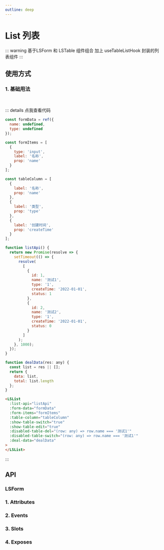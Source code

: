 ```yaml
---
outline: deep
---
```


# List 列表

::: warning 基于LSForm 和 LSTable 组件组合 加上 useTableListHook 封装的列表组件
:::

## 使用方式

### 1. 基础用法

<br>
<LSList
  :list-api="listApi"
  :form-data="formData"
  :form-items="formItems"
  :table-column="tableColumn_1"
  :show-table-switch="true"
  :show-table-edit="true"
  :disabled-table-del="(row: any) => row.name === '测试1'"
  :disabled-table-switch="(row: any) => row.name === '测试1'"
  :deal-data="dealData"
>
</LSList>

::: details 点我查看代码

```js
const formData = ref({
  name: undefined,
  type: undefined
});

const formItems = [
  {
    type: 'input',
    label: '名称',
    prop: 'name'
  }
];

const tableColumn = [
  {
    label: '名称',
    prop: 'name'
  },
  {
    label: '类型',
    prop: 'type'
  },
  {
    label: '创建时间',
    prop: 'createTime'
  }
];

function listApi() {
  return new Promise(resolve => {
    setTimeout(() => {
      resolve(
        [
          {
            id: 1,
            name: '测试1',
            type: '1',
            createTime: '2022-01-01',
            status: 1
          },
          {
            id: 2,
            name: '测试2',
            type: '1',
            createTime: '2022-01-01',
            status: 0
          }
        ]
      );
    }, 1000);
  });
}

function dealData(res: any) {
  const list = res || [];
  return {
    data: list,
    total: list.length
  };
}
```

```html
<LSList
  :list-api="listApi"
  :form-data="formData"
  :form-items="formItems"
  :table-column="tableColumn"
  :show-table-switch="true"
  :show-table-edit="true"
  :disabled-table-del="(row: any) => row.name === '测试1'"
  :disabled-table-switch="(row: any) => row.name === '测试1'"
  :deal-data="dealData"
>
</LSList>
```

:::

## API

### LSForm

### 1. Attributes

<ApiIntro :tableColumn="tableColumn"  :tableData="attrTableData" />

### 2. Events

<ApiIntro :tableColumn="tableMethodColumn"  :tableData="eventsTableData" />

### 3. Slots

<ApiIntro :tableColumn="tableSlotColumn"  :tableData="slotTableData" />

### 4. Exposes

<ApiIntro :tableColumn="tableExposesColumn"  :tableData="exposesTableData" />

<script setup>
import { tableColumn,tableMethodColumn,tableSlotColumn,tableExposesColumn } from '../constant';
import { ref } from 'vue';

const formData = ref({
  name: undefined,
  type: undefined
});

const formItems = [
  {
    type: 'input',
    label: '名称',
    prop: 'name'
  }
];

const tableColumn_1 = [
  {
    label: '名称',
    prop: 'name'
  },
  {
    label: '类型',
    prop: 'type'
  },
  {
    label: '创建时间',
    prop: 'createTime'
  }
];

function listApi() {
  return new Promise(resolve => {
    setTimeout(() => {
      resolve(
        [
          {
            id: 1,
            name: '测试1',
            type: '1',
            createTime: '2022-01-01',
            status: 1
          },
          {
            id: 2,
            name: '测试2',
            type: '1',
            createTime: '2022-01-01',
            status: 0
          }
        ]
      );
    }, 1000);
  });
}

function dealData(res) {
  const list = res || [];
  return {
    data: list,
    total: list.length
  };
}

// 属性
const attrTableData=[
  {
    name: 'listApi',
    desc: '列表接口请求方法，返回一个Promise',
    type: 'Function',
    value: '-'
  },
  {
    name: 'dealData',
    desc: '处理列表返回数据方法,return {data: [], total: 0}',
    type: 'Function',
    value: '-'
  },
   {
    name: 'delApi',
    desc: '删除接口请求方法，返回一个Promise',
    type: 'Function',
    value: '-'
  },
   {
    name: 'switchApi',
    desc: '开关切换接口请求方法，返回一个Promise',
    type: 'Function',
    value: '-'
  },
  {
    name: 'formData',
    desc: '表单数据',
    type: 'object',
    value: '-'
  },
  {
    name: 'formItems',
    desc: '表单控件配置',
    type: 'array',
    value: '[]'
  },
  {
    name: 'formAttrs',
    desc: '表单配置项',
    type: 'object',
    value: '-'
  },
  {
    name: 'tableColumn',
    desc: '表格列数据',
    type: 'array',
    value: '[]'
  },
  {
    name: 'tableAttrs',
    desc: '表格配置项',
    type: 'object',
    value: '-'
  },
  {
    name: 'tableListeners',
    desc: '表格事件',
    type: 'object',
    value: '-'
  },
  {
    name: 'showOperate',
    desc: '是否显示操作按钮展示区域',
    type: 'boolean',
    value: 'true'
  },
  {
    name: 'showAdd',
    desc: '是否显示添加按钮',
    type: 'boolean',
    value: 'true'
  },
  {
    name: 'addBtnText',
    desc: '添加按钮文字',
    type: 'string',
    value: '添加'
  },
  {
    name: 'showTableSwitch',
    desc: '是否显示表格开关切换',
    type: 'boolean',
    value: 'false'
  },
  {
    name: 'switchProp',
    desc: '表格开关切换字段名',
    type: 'string',
    value: 'status'
  },
  {
    name: 'showTableOperate',
    desc: '是否显示表格操作列',
    type: 'boolean',
    value: 'true'
  },
]

// 事件
const eventsTableData=[
  {
    name: '-',
    desc: '-',
    type: '-',
    value: '-'
  },
]

// 插槽
const slotTableData=[
  {
    name: '-',
    desc: '-',
  },
]

// Exposes
const exposesTableData=[
  {
    name: '-',
    desc: '-',
    type: '-',
    value: '-'
  },
]
</script>

<style>
</style>
